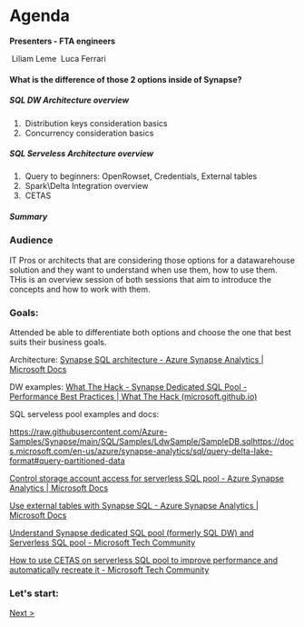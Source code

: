 # Agenda

**Presenters - FTA engineers**

​	Liliam Leme
​	Luca Ferrari


#### What is the difference of those 2 options inside of Synapse?

##### SQL DW Architecture overview

1. ​	 Distribution keys consideration basics
2. ​	 Concurrency consideration basics

##### SQL Serveless Architecture overview

1. ​	 Query to beginners: OpenRowset, Credentials, External tables
2. ​     Spark\Delta Integration overview
3. ​	 CETAS

##### Summary


### Audience

IT Pros or architects that are considering those options for a datawarehouse solution and  they want to understand
when use them, how to use them. THis is an overview session of both sessions that aim to introduce the concepts
and how to work with them.

### Goals:

Attended be able to differentiate both options and choose the one that best suits their business goals.

Architecture: [Synapse SQL architecture - Azure Synapse Analytics | Microsoft Docs](https://docs.microsoft.com/en-us/azure/synapse-analytics/sql/overview-architecture)

DW examples: [What The Hack - Synapse Dedicated SQL Pool - Performance Best Practices | What The Hack (microsoft.github.io)](https://microsoft.github.io/WhatTheHack/049-SQLDedicatedPoolPerf/)

SQL serveless pool  examples and docs:

https://raw.githubusercontent.com/Azure-Samples/Synapse/main/SQL/Samples/LdwSample/SampleDB.sqlhttps://docs.microsoft.com/en-us/azure/synapse-analytics/sql/query-delta-lake-format#query-partitioned-data

[Control storage account access for serverless SQL pool - Azure Synapse Analytics | Microsoft Docs](https://docs.microsoft.com/en-us/azure/synapse-analytics/sql/develop-storage-files-storage-access-control?tabs=user-identity)

[Use external tables with Synapse SQL - Azure Synapse Analytics | Microsoft Docs](https://docs.microsoft.com/en-us/azure/synapse-analytics/sql/develop-tables-external-tables?tabs=hadoop)

[Understand Synapse dedicated SQL pool (formerly SQL DW) and Serverless SQL pool - Microsoft Tech Community](https://techcommunity.microsoft.com/t5/azure-synapse-analytics-blog/understand-synapse-dedicated-sql-pool-formerly-sql-dw-and/ba-p/3594628)

[How to use CETAS on serverless SQL pool to improve performance and automatically recreate it - Microsoft Tech Community](https://techcommunity.microsoft.com/t5/azure-synapse-analytics-blog/how-to-use-cetas-on-serverless-sql-pool-to-improve-performance/ba-p/3548040)


### Let's start:

 [Next >](Architecture_Review.md)

